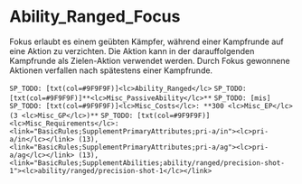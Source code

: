 # Ability_Ranged_Focus

Fokus erlaubt es einem geübten Kämpfer, während einer Kampfrunde auf eine Aktion zu verzichten. Die Aktion kann in der darauffolgenden Kampfrunde als Zielen-Aktion verwendet werden. Durch Fokus gewonnene Aktionen verfallen nach spätestens einer Kampfrunde.

`SP_TODO: [txt(col=#9F9F9F)]<lc>Ability_Ranged</lc>`
`SP_TODO: [txt(col=#9F9F9F)]**<lc>Misc_PassiveAbility</lc>**`
`SP_TODO: [mis]`
`SP_TODO: [txt(col=#9F9F9F)]<lc>Misc_Costs</lc>: **300 <lc>Misc_EP</lc> (3 <lc>Misc_GP</lc>)**`
`SP_TODO: [txt(col=#9F9F9F)]<lc>Misc_Requirements</lc>: <link="BasicRules;SupplementPrimaryAttributes;pri-a/in"><lc>pri-a/in</lc></link> (13), <link="BasicRules;SupplementPrimaryAttributes;pri-a/ag"><lc>pri-a/ag</lc></link> (13), <link="BasicRules;SupplementAbilities;ability/ranged/precision-shot-1"><lc>ability/ranged/precision-shot-1</lc></link>`

